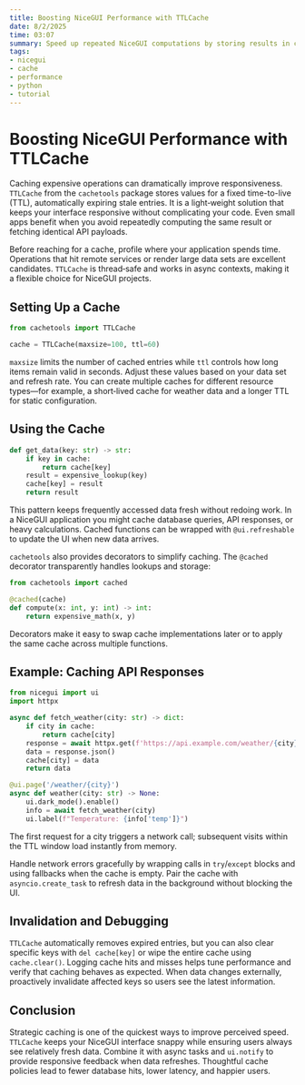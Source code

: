 ```yaml
---
title: Boosting NiceGUI Performance with TTLCache
date: 8/2/2025
time: 03:07
summary: Speed up repeated NiceGUI computations by storing results in cachetools.TTLCache.
tags:
- nicegui
- cache
- performance
- python
- tutorial
---
```


# Boosting NiceGUI Performance with TTLCache

Caching expensive operations can dramatically improve responsiveness. `TTLCache` from the `cachetools` package stores values for a fixed time-to-live (TTL), automatically expiring stale entries. It is a light‑weight solution that keeps your interface responsive without complicating your code. Even small apps benefit when you avoid repeatedly computing the same result or fetching identical API payloads.

Before reaching for a cache, profile where your application spends time. Operations that hit remote services or render large data sets are excellent candidates. `TTLCache` is thread‑safe and works in async contexts, making it a flexible choice for NiceGUI projects.

## Setting Up a Cache

```python
from cachetools import TTLCache

cache = TTLCache(maxsize=100, ttl=60)
```

`maxsize` limits the number of cached entries while `ttl` controls how long items remain valid in seconds. Adjust these values based on your data set and refresh rate. You can create multiple caches for different resource types—for example, a short‑lived cache for weather data and a longer TTL for static configuration.

## Using the Cache

```python
def get_data(key: str) -> str:
    if key in cache:
        return cache[key]
    result = expensive_lookup(key)
    cache[key] = result
    return result
```

This pattern keeps frequently accessed data fresh without redoing work. In a NiceGUI application you might cache database queries, API responses, or heavy calculations. Cached functions can be wrapped with `@ui.refreshable` to update the UI when new data arrives.

`cachetools` also provides decorators to simplify caching. The `@cached` decorator transparently handles lookups and storage:

```python
from cachetools import cached

@cached(cache)
def compute(x: int, y: int) -> int:
    return expensive_math(x, y)
```

Decorators make it easy to swap cache implementations later or to apply the same cache across multiple functions.

## Example: Caching API Responses

```python
from nicegui import ui
import httpx

async def fetch_weather(city: str) -> dict:
    if city in cache:
        return cache[city]
    response = await httpx.get(f'https://api.example.com/weather/{city}')
    data = response.json()
    cache[city] = data
    return data

@ui.page('/weather/{city}')
async def weather(city: str) -> None:
    ui.dark_mode().enable()
    info = await fetch_weather(city)
    ui.label(f"Temperature: {info['temp']}")
```

The first request for a city triggers a network call; subsequent visits within the TTL window load instantly from memory.

Handle network errors gracefully by wrapping calls in `try`/`except` blocks and using fallbacks when the cache is empty. Pair the cache with `asyncio.create_task` to refresh data in the background without blocking the UI.

## Invalidation and Debugging

`TTLCache` automatically removes expired entries, but you can also clear specific keys with `del cache[key]` or wipe the entire cache using `cache.clear()`. Logging cache hits and misses helps tune performance and verify that caching behaves as expected. When data changes externally, proactively invalidate affected keys so users see the latest information.

## Conclusion

Strategic caching is one of the quickest ways to improve perceived speed. `TTLCache` keeps your NiceGUI interface snappy while ensuring users always see relatively fresh data. Combine it with async tasks and `ui.notify` to provide responsive feedback when data refreshes. Thoughtful cache policies lead to fewer database hits, lower latency, and happier users.


